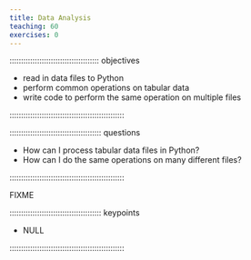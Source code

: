 ```yaml
---
title: Data Analysis
teaching: 60
exercises: 0
---
```


::::::::::::::::::::::::::::::::::::::: objectives

- read in data files to Python
- perform common operations on tabular data
- write code to perform the same operation on multiple files

::::::::::::::::::::::::::::::::::::::::::::::::::

:::::::::::::::::::::::::::::::::::::::: questions

- How can I process tabular data files in Python?
- How can I do the same operations on many different files?

::::::::::::::::::::::::::::::::::::::::::::::::::

FIXME



:::::::::::::::::::::::::::::::::::::::: keypoints

- NULL

::::::::::::::::::::::::::::::::::::::::::::::::::


